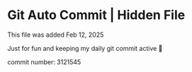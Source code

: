 # Git Auto Commit | Hidden File

This file was added Feb 12, 2025

Just for fun and keeping my daily git commit active 🤪

commit number: 3121545
